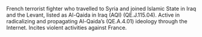  French terrorist fighter who travelled to Syria and joined Islamic State in 
Iraq and the Levant, listed as Al-Qaida in Iraq (AQI) (QE.J.115.04). Active in
radicalizing and propagating Al-Qaida’s (QE.A.4.01) ideology through the
Internet. Incites violent activities against France. 
